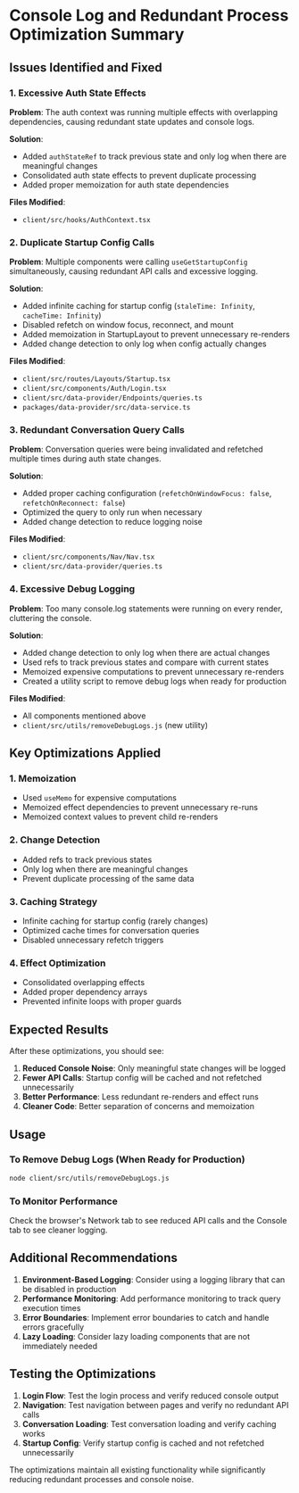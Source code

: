 # Console Log and Redundant Process Optimization Summary

## Issues Identified and Fixed

### 1. **Excessive Auth State Effects**
**Problem**: The auth context was running multiple effects with overlapping dependencies, causing redundant state updates and console logs.

**Solution**: 
- Added `authStateRef` to track previous state and only log when there are meaningful changes
- Consolidated auth state effects to prevent duplicate processing
- Added proper memoization for auth state dependencies

**Files Modified**:
- `client/src/hooks/AuthContext.tsx`

### 2. **Duplicate Startup Config Calls**
**Problem**: Multiple components were calling `useGetStartupConfig` simultaneously, causing redundant API calls and excessive logging.

**Solution**:
- Added infinite caching for startup config (`staleTime: Infinity`, `cacheTime: Infinity`)
- Disabled refetch on window focus, reconnect, and mount
- Added memoization in StartupLayout to prevent unnecessary re-renders
- Added change detection to only log when config actually changes

**Files Modified**:
- `client/src/routes/Layouts/Startup.tsx`
- `client/src/components/Auth/Login.tsx`
- `client/src/data-provider/Endpoints/queries.ts`
- `packages/data-provider/src/data-service.ts`

### 3. **Redundant Conversation Query Calls**
**Problem**: Conversation queries were being invalidated and refetched multiple times during auth state changes.

**Solution**:
- Added proper caching configuration (`refetchOnWindowFocus: false`, `refetchOnReconnect: false`)
- Optimized the query to only run when necessary
- Added change detection to reduce logging noise

**Files Modified**:
- `client/src/components/Nav/Nav.tsx`
- `client/src/data-provider/queries.ts`

### 4. **Excessive Debug Logging**
**Problem**: Too many console.log statements were running on every render, cluttering the console.

**Solution**:
- Added change detection to only log when there are actual changes
- Used refs to track previous states and compare with current states
- Memoized expensive computations to prevent unnecessary re-renders
- Created a utility script to remove debug logs when ready for production

**Files Modified**:
- All components mentioned above
- `client/src/utils/removeDebugLogs.js` (new utility)

## Key Optimizations Applied

### 1. **Memoization**
- Used `useMemo` for expensive computations
- Memoized effect dependencies to prevent unnecessary re-runs
- Memoized context values to prevent child re-renders

### 2. **Change Detection**
- Added refs to track previous states
- Only log when there are meaningful changes
- Prevent duplicate processing of the same data

### 3. **Caching Strategy**
- Infinite caching for startup config (rarely changes)
- Optimized cache times for conversation queries
- Disabled unnecessary refetch triggers

### 4. **Effect Optimization**
- Consolidated overlapping effects
- Added proper dependency arrays
- Prevented infinite loops with proper guards

## Expected Results

After these optimizations, you should see:

1. **Reduced Console Noise**: Only meaningful state changes will be logged
2. **Fewer API Calls**: Startup config will be cached and not refetched unnecessarily
3. **Better Performance**: Less redundant re-renders and effect runs
4. **Cleaner Code**: Better separation of concerns and memoization

## Usage

### To Remove Debug Logs (When Ready for Production)
```bash
node client/src/utils/removeDebugLogs.js
```

### To Monitor Performance
Check the browser's Network tab to see reduced API calls and the Console tab to see cleaner logging.

## Additional Recommendations

1. **Environment-Based Logging**: Consider using a logging library that can be disabled in production
2. **Performance Monitoring**: Add performance monitoring to track query execution times
3. **Error Boundaries**: Implement error boundaries to catch and handle errors gracefully
4. **Lazy Loading**: Consider lazy loading components that are not immediately needed

## Testing the Optimizations

1. **Login Flow**: Test the login process and verify reduced console output
2. **Navigation**: Test navigation between pages and verify no redundant API calls
3. **Conversation Loading**: Test conversation loading and verify caching works
4. **Startup Config**: Verify startup config is cached and not refetched unnecessarily

The optimizations maintain all existing functionality while significantly reducing redundant processes and console noise. 